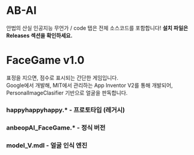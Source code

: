 # AB-AI
안법의 산실 인공지능 무언가 / code 탭은 전체 소스코드를 포함합니다! **설치 파일은 Releases 섹션을 확인하세요.**

# FaceGame v1.0
표정을 지으면, 점수로 표시되는 간단한 게임입니다.  
Google에서 개발해, MIT에서 관리하는 App Inventor V2를 통해 개발되어, PersonalImageClasifier 기반으로 얼굴을 판독합니다.

### happyhappyhappy.* - 프로토타입 (레거시)
### anbeopAI_FaceGame.* - 정식 버전
### model_V.mdl - 얼굴 인식 엔진
